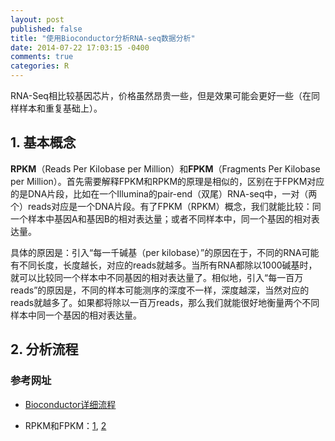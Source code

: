 ```yaml
---
layout: post
published: false
title: "使用Bioconductor分析RNA-seq数据分析"
date: 2014-07-22 17:03:15 -0400
comments: true
categories: R
---
```


RNA-Seq相比较基因芯片，价格虽然昂贵一些，但是效果可能会更好一些（在同样样本和重复基础上）。

## 1. 基本概念 ##

**RPKM**（Reads Per Kilobase per Million）和**FPKM**（Fragments Per Kilobase per Million）。首先需要解释FPKM和RPKM的原理是相似的，区别在于FPKM对应的是DNA片段，比如在一个Illumina的pair-end（双尾）RNA-seq中，一对（两个）reads对应是一个DNA片段。有了FPKM（RPKM）概念，我们就能比较：同一个样本中基因A和基因B的相对表达量；或者不同样本中，同一个基因的相对表达量。

具体的原因是：引入“每一千碱基（per kilobase）”的原因在于，不同的RNA可能有不同长度，长度越长，对应的reads就越多。当所有RNA都除以1000碱基时，就可以比较同一个样本中不同基因的相对表达量了。相似地，引入“每一百万reads”的原因是，不同的样本可能测序的深度不一样，深度越深，当然对应的reads就越多了。如果都将除以一百万reads，那么我们就能很好地衡量两个不同样本中同一个基因的相对表达量。

## 2. 分析流程 ##

<!--more-->


### 参考网址 ###

* [Bioconductor详细流程](http://faculty.ucr.edu/~tgirke/HTML_Presentations/Manuals/Workshop_Dec_12_16_2013/Rrnaseq/Rrna)

* RPKM和FPKM：[1](http://jefworks.com/rpkm-and-fpkm-explained/), [2](http://www.cureffi.org/2013/09/12/counts-vs-fpkms-in-rna-seq/)
